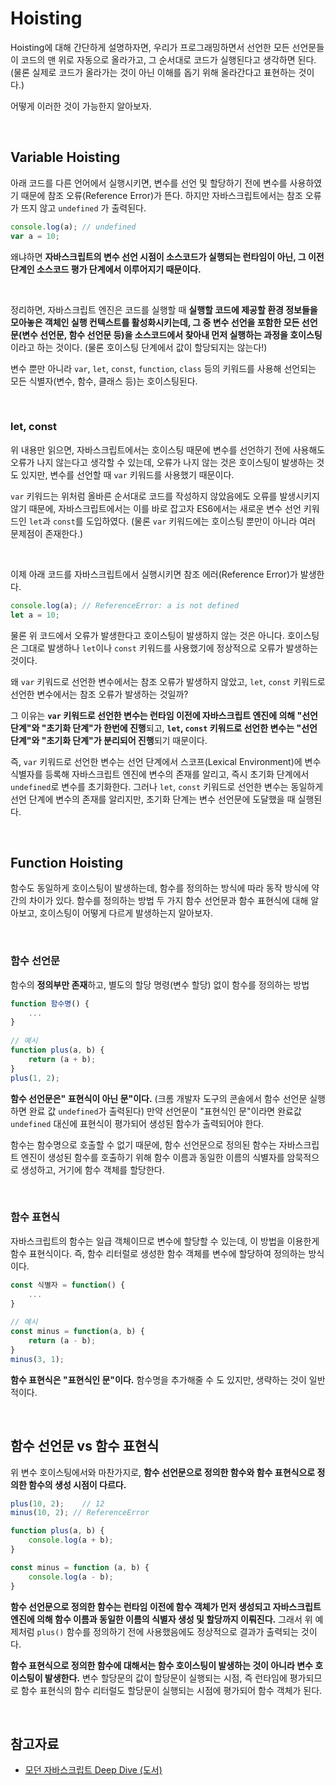 # Hoisting

Hoisting에 대해 간단하게 설명하자면, 우리가 프로그래밍하면서 선언한 모든 선언문들이 코드의 맨 위로 자동으로 올라가고,  그 순서대로 코드가 실행된다고 생각하면 된다. (물론 실제로 코드가 올라가는 것이 아닌 이해를 돕기 위해 올라간다고 표현하는 것이다.)

어떻게 이러한 것이 가능한지 알아보자.

<br>

## Variable Hoisting

아래 코드를 다른 언어에서 실행시키면, 변수를 선언 및 할당하기 전에 변수를 사용하였기 때문에 참조 오류(Reference Error)가 뜬다. 하지만 자바스크립트에서는 참조 오류가 뜨지 않고 `undefined` 가 출력된다.

```js
console.log(a); // undefined
var a = 10;
```

왜냐하면 **자바스크립트의 변수 선언 시점이 소스코드가 실행되는 런타임이 아닌, 그 이전 단계인 소스코드 평가 단계에서 이루어지기 때문이다.**

<br>

정리하면, 자바스크립트 엔진은 코드를 실행할 때 **실행할 코드에 제공할 환경 정보들을 모아놓은 객체인 실행 컨텍스트를 활성화시키는데, 그 중 변수 선언을 포함한 모든 선언문(변수 선언문, 함수 선언문 등)을 소스코드에서 찾아내 먼저 실행하는 과정을 호이스팅**이라고 하는 것이다. (물론 호이스팅 단계에서 값이 할당되지는 않는다!)

변수 뿐만 아니라 `var`, `let`, `const`, `function`, `class` 등의 키워드를 사용해 선언되는 모든 식별자(변수, 함수, 클래스 등)는 호이스팅된다.

<br>

### let, const

위 내용만 읽으면, 자바스크립트에서는 호이스팅 때문에 변수를 선언하기 전에 사용해도 오류가 나지 않는다고 생각할 수 있는데, 오류가 나지 않는 것은 호이스팅이 발생하는 것도 있지만, 변수를 선언할 때 `var` 키워드를 사용했기 때문이다.

`var` 키워드는 위처럼 올바른 순서대로 코드를 작성하지 않았음에도 오류를 발생시키지 않기 때문에, 자바스크립트에서는 이를 바로 잡고자 ES6에서는 새로운 변수 선언 키워드인 `let`과 `const`를 도입하였다. (물론 `var` 키워드에는 호이스팅 뿐만이 아니라 여러 문제점이 존재한다.)

<br>

이제 아래 코드를 자바스크립트에서 실행시키면 참조 에러(Reference Error)가 발생한다.

```js
console.log(a); // ReferenceError: a is not defined
let a = 10;
```

물론 위 코드에서 오류가 발생한다고 호이스팅이 발생하지 않는 것은 아니다. 호이스팅은 그대로 발생하나 `let`이나 `const` 키워드를 사용했기에 정상적으로 오류가 발생하는 것이다. 

왜 `var` 키워드로 선언한 변수에서는 참조 오류가 발생하지 않았고, `let`, `const` 키워드로 선언한 변수에서는 참조 오류가 발생하는 것일까? 

그 이유는 **`var` 키워드로 선언한 변수는 런타임 이전에 자바스크립트 엔진에 의해 "선언 단계"와 "초기화 단계"가 한번에 진행**되고, **`let`, `const` 키워드로 선언한 변수는 "선언 단계"와 "초기화 단계"가 분리되어 진행**되기 때문이다.

즉, `var` 키워드로 선언한 변수는 선언 단계에서 스코프(Lexical Environment)에 변수 식별자를 등록해 자바스크립트 엔진에 변수의 존재를 알리고, 즉시 초기화 단계에서 `undefined`로 변수를 초기화한다. 그러나 `let`, `const` 키워드로 선언한 변수는 동일하게 선언 단계에 변수의 존재를 알리지만, 초기화 단계는 변수 선언문에 도달했을 때 실행된다.

<br>

## Function Hoisting

함수도 동일하게 호이스팅이 발생하는데, 함수를 정의하는 방식에 따라 동작 방식에 약간의 차이가 있다. 함수를 정의하는 방법 두 가지 함수 선언문과 함수 표현식에 대해 알아보고, 호이스팅이 어떻게 다르게 발생하는지 알아보자.

<br>

### 함수 선언문

함수의 **정의부만 존재**하고, 별도의 할당 명령(변수 할당) 없이 함수를 정의하는 방법

```js
function 함수명() { 
    ... 
}
    
// 예시
function plus(a, b) {
    return (a + b);
}
plus(1, 2);
```

**함수 선언문은" 표현식이 아닌 문"이다.** (크롬 개발자 도구의 콘솔에서 함수 선언문 실행하면 완료 값 `undefined`가 출력된다)
만약 선언문이 "표현식인 문"이라면 완료값 `undefined` 대신에 표현식이 평가되어 생성된 함수가 출력되어야 한다.

함수는 함수명으로 호출할 수 없기 때문에, 함수 선언문으로 정의된 함수는 자바스크립트 엔진이 생성된 함수를 호출하기 위해 함수 이름과 동일한 이름의 식별자를 암묵적으로 생성하고, 거기에 함수 객체를 할당한다.

<br>

### 함수 표현식

자바스크립트의 함수는 일급 객체이므로 변수에 할당할 수 있는데, 이 방법을 이용한게 함수 표현식이다. 즉, 함수 리터럴로 생성한 함수 객체를 변수에 할당하여 정의하는 방식이다.

```js
const 식별자 = function() {
	...
}
  
// 예시
const minus = function(a, b) {
    return (a - b);
}
minus(3, 1);
```

**함수 표현식은 "표현식인 문"이다.** 함수명을 추가해줄 수 도 있지만, 생략하는 것이 일반적이다.

<br>

## 함수 선언문 vs 함수 표현식

위 변수 호이스팅에서와 마찬가지로, **함수 선언문으로 정의한 함수와 함수 표현식으로 정의한 함수의 생성 시점이 다르다.**

```js
plus(10, 2);	// 12
minus(10, 2); // ReferenceError

function plus(a, b) {
    console.log(a + b);
}

const minus = function (a, b) {
    console.log(a - b);
}
```

**함수 선언문으로 정의한 함수는 런타임 이전에 함수 객체가 먼저 생성되고 자바스크립트 엔진에 의해 함수 이름과 동일한 이름의 식별자 생성 및 할당까지 이뤄진다.** 그래서 위 예제처럼 `plus()` 함수를 정의하기 전에 사용했음에도 정상적으로 결과가 출력되는 것이다.

**함수 표현식으로 정의한 함수에 대해서는 함수 호이스팅이 발생하는 것이 아니라 변수 호이스팅이 발생한다.** 변수 할당문의 값이 할당문이 실행되는 시점, 즉 런타임에 평가되므로 함수 표현식의 함수 리터럴도 할당문이 실행되는 시점에 평가되어 함수 객체가 된다.

<br>

## 참고자료

- [모던 자바스크립트 Deep Dive (도서)](http://www.yes24.com/Product/Goods/92742567)
